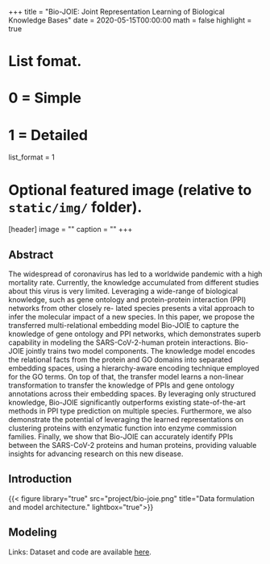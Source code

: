 +++
title = "Bio-JOIE: Joint Representation Learning of Biological Knowledge Bases"
date = 2020-05-15T00:00:00
math = false
highlight = true

# List fomat.
#   0 = Simple
#   1 = Detailed
list_format = 1

# Optional featured image (relative to `static/img/` folder).
[header]
image = ""
caption = ""
+++

## Abstract

The widespread of coronavirus has led to a worldwide pandemic with a high mortality rate. Currently, the knowledge accumulated from different studies about this virus is very limited. Leveraging a wide-range of biological knowledge, such as gene ontology and protein-protein interaction (PPI) networks from other closely re- lated species presents a vital approach to infer the molecular impact of a new species. In this paper, we propose the transferred multi-relational embedding model Bio-JOIE to capture the knowledge of gene ontology and PPI networks, which demonstrates superb capability in modeling the SARS-CoV-2-human protein interactions. Bio-JOIE jointly trains two model components. The knowledge model encodes the relational facts from the protein and GO domains into separated embedding spaces, using a hierarchy-aware encoding technique employed for the GO terms. On top of that, the transfer model learns a non-linear transformation to transfer the knowledge of PPIs and gene ontology annotations across their embedding spaces. By leveraging only structured knowledge, Bio-JOIE significantly outperforms existing state-of-the-art methods in PPI type prediction on multiple species. Furthermore, we also demonstrate the potential of leveraging the learned representations on clustering proteins with enzymatic function into enzyme commission families. Finally, we show that Bio-JOIE can accurately identify PPIs between the SARS-CoV-2 proteins and human proteins, providing valuable insights for advancing research on this new disease. 

## Introduction

{{< figure library="true" src="project/bio-joie.png" title="Data formulation and model architecture." lightbox="true">}}

## Modeling


Links: Dataset and code are available [here](https://www.dropbox.com/sh/odwwjbc9fbed3y2/AADvKvu2w6Rcju6DOihQcBa_a?dl=0).
